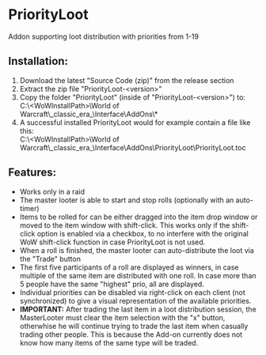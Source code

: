# PriorityLoot
Addon supporting loot distribution with priorities from 1-19

## Installation:
1. Download the latest "Source Code (zip)" from the release section
2. Extract the zip file "PriorityLoot-\<version>"
3. Copy the folder "PriorityLoot" (inside of "PriorityLoot-\<version>") to: \
   C:\\\<WoWInstallPath>\World of Warcraft\\\_classic_era_\Interface\AddOns\\*
4. A successful installed PriorityLoot would for example contain a file like this: \
   C:\\\<WoWInstallPath>\World of Warcraft\\\_classic_era_\Interface\AddOns\PriorityLoot\PriorityLoot.toc

## Features:
- Works only in a raid
- The master looter is able to start and stop rolls (optionally with an auto-timer)
- Items to be rolled for can be either dragged into the item drop window or moved to the item window with shift-click.
  This works only if the shift-click option is enabled via a checkbox, to no interfere with the original WoW shift-click
  function in case PriorityLoot is not used.
- When a roll is finished, the master looter can auto-distribute the loot via the "Trade" button
- The first five participants of a roll are displayed as winners, in case multiple of the same item are distributed with one roll. In case more than 5 people have the same "highest" prio, all are displayed.
- Individual priorities can be disabled via right-click on each client (not synchronized) to give a visual representation of the
  available priorities.
- **IMPORTANT:** After trading the last item in a loot distribution session, the MasterLooter must clear the item 
  selection with the "x" button, otherwhise he will continue trying to trade the last item when casually trading other people. This is because the Add-on currently does not know how many items of the same type will be traded.
